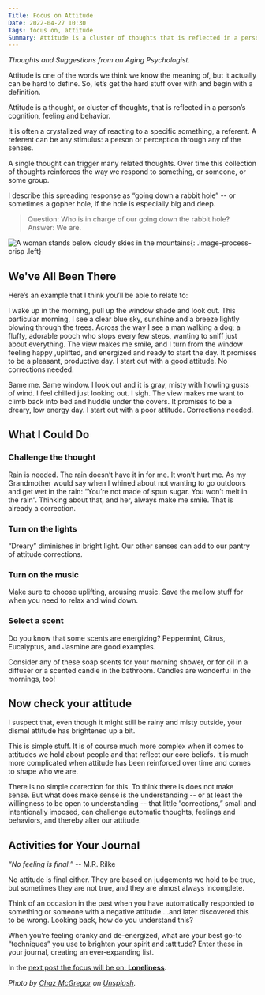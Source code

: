 ```yaml
---
Title: Focus on Attitude
Date: 2022-04-27 10:30
Tags: focus on, attitude
Summary: Attitude is a cluster of thoughts that is reflected in a person’s cognition, feeling and behavior. A single thought can trigger many related thoughts. Over time this collection of thoughts reinforces the way we respond to something, or someone.
---
```


_Thoughts and Suggestions from an Aging Psychologist._

Attitude is one of the words we think we know the meaning of, but it actually can be hard to define. So, let’s get the hard stuff over with and begin with a definition.

Attitude is a thought, or cluster of thoughts, that is reflected in a person’s cognition, feeling and behavior.

It is often a crystalized way of reacting to a specific something, a referent. A referent can be any stimulus: a person or perception through any of the senses.

A single thought can trigger many related thoughts. Over time this collection of thoughts reinforces the way we respond to something, or someone, or some group.

I describe this spreading response as “going down a rabbit hole” -- or sometimes a gopher hole, if the hole is especially big and deep.

> Question: Who is in charge of our going down the rabbit hole?
> Answer: We are.

![A woman stands below cloudy skies in the mountains]({static}/images/chaz-mcgregor-KgDdOPmR8L0-unsplash.jpg){: .image-process-crisp .left}

## We've All Been There

Here’s an example that I think you’ll be able to relate to:

I wake up in the morning, pull up the window shade and look out. This particular morning, I see a clear blue sky, sunshine and a breeze lightly blowing through the trees. Across the way I see a man walking a dog; a fluffy, adorable pooch who stops every few steps, wanting to sniff just about everything. The view makes me smile, and I turn from the window feeling happy ,uplifted, and energized and ready to start the day. It promises to be a pleasant, productive day. I start out with a good attitude. No corrections needed.

Same me. Same window. I look out and it is gray, misty with howling gusts of wind. I feel chilled just looking out. I sigh. The view makes me want to climb back into bed and huddle under the covers. It promises to be a dreary, low energy day. I start out with a poor attitude. Corrections needed.

## What I Could Do

### Challenge the thought

Rain is needed. The rain doesn’t have it in for me. It won’t hurt me. As my Grandmother would say when I whined about not wanting to go outdoors and get wet in the rain: “You’re not made of spun sugar. You won’t melt in the rain”. Thinking about that, and her, always make me smile. That is already a correction.

### Turn on the lights

“Dreary” diminishes in bright light. Our other senses can add to our pantry of attitude corrections.

### Turn on the music

Make sure to choose uplifting, arousing music. Save the mellow stuff for when you need to relax and wind down.

### Select a scent

Do you know that some scents are energizing? Peppermint, Citrus, Eucalyptus, and Jasmine are good examples.

Consider any of these soap scents for your morning shower, or for oil in a diffuser or a scented candle in the bathroom. Candles are wonderful in the mornings, too!

## Now check your attitude

I suspect that, even though it might still be rainy and misty outside, your dismal attitude has brightened up a bit.

This is simple stuff. It is of course much more complex when it comes to attitudes we hold about people and that reflect our core beliefs. It is much more complicated when attitude has been reinforced over time and comes to shape who we are.

There is no simple correction for this. To think there is does not make sense. But what does make sense is the understanding -- or at least the willingness to be open to understanding -- that little ”corrections,” small and intentionally imposed, can challenge automatic thoughts, feelings and behaviors, and thereby alter our attitude.

## Activities for Your Journal

_“No feeling is final.”_
-- M.R. Rilke

No attitude is final either. They are based on judgements we hold to be true, but sometimes they are not true, and they are almost always incomplete.

Think of an occasion in the past when you have automatically responded to something or someone with a negative attitude….and later discovered this to be wrong. Looking back, how do you understand this?

When you’re feeling cranky and de-energized, what are your best go-to “techniques” you use to brighten your spirit and :attitude? Enter these in your journal, creating an ever-expanding list.

In the [next post the focus will be on: **Loneliness**]({filename}focus-on-loneliness.md).

_Photo by [Chaz McGregor](https://unsplash.com/@chazmcgregor?utm_source=unsplash&utm_medium=referral&utm_content=creditCopyText) on [Unsplash](https://unsplash.com/@chazmcgregor?utm_source=unsplash&utm_medium=referral&utm_content=creditCopyText)._
